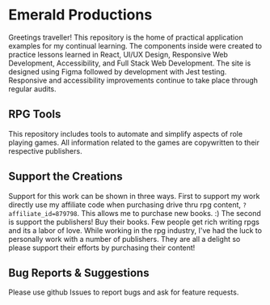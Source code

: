 # Emerald Productions
Greetings traveller! This repository is the home of practical application examples for my continual learning. The components inside were created to practice lessons learned in React, UI/UX Design, Responsive Web Development, Accessibility, and Full Stack Web Development. The site is designed using Figma followed by development with Jest testing. Responsive and accessibility improvements continue to take place through regular audits.

## RPG Tools
This repository includes tools to automate and simplify aspects of role playing games. All information related to the games are copywritten to their respective publishers. 

## Support the Creations
Support for this work can be shown in three ways. First to support my work directly use my affiliate code when purchasing drive thru rpg content, `?affiliate_id=879798`. This allows me to purchase new books. :) The second is support the publishers! Buy their books. Few people get rich writing rpgs and its a labor of love. While working in the rpg industry, I've had the luck to personally work with a number of publishers. They are all a delight so please support their efforts by purchasing their content! 

## Bug Reports & Suggestions
Please use github Issues to report bugs and ask for feature requests. 




